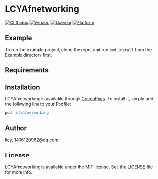 # LCYAfnetworking

[![CI Status](https://img.shields.io/travis/李存瑶/LCYAfnetworking.svg?style=flat)](https://travis-ci.org/李存瑶/LCYAfnetworking)
[![Version](https://img.shields.io/cocoapods/v/LCYAfnetworking.svg?style=flat)](https://cocoapods.org/pods/LCYAfnetworking)
[![License](https://img.shields.io/cocoapods/l/LCYAfnetworking.svg?style=flat)](https://cocoapods.org/pods/LCYAfnetworking)
[![Platform](https://img.shields.io/cocoapods/p/LCYAfnetworking.svg?style=flat)](https://cocoapods.org/pods/LCYAfnetworking)

## Example

To run the example project, clone the repo, and run `pod install` from the Example directory first.

## Requirements

## Installation

LCYAfnetworking is available through [CocoaPods](https://cocoapods.org). To install
it, simply add the following line to your Podfile:

```ruby
pod 'LCYAfnetworking'
```

## Author

licy, 1436120982@qq.com

## License

LCYAfnetworking is available under the MIT license. See the LICENSE file for more info.
